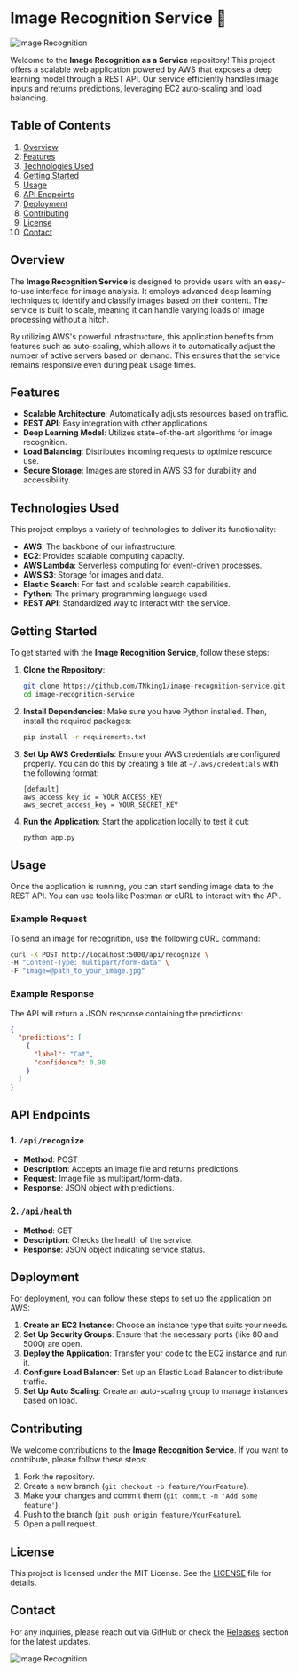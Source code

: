 # Image Recognition Service 🌟

![Image Recognition](https://img.shields.io/badge/Image%20Recognition-Service-blue)

Welcome to the **Image Recognition as a Service** repository! This project offers a scalable web application powered by AWS that exposes a deep learning model through a REST API. Our service efficiently handles image inputs and returns predictions, leveraging EC2 auto-scaling and load balancing.

## Table of Contents

1. [Overview](#overview)
2. [Features](#features)
3. [Technologies Used](#technologies-used)
4. [Getting Started](#getting-started)
5. [Usage](#usage)
6. [API Endpoints](#api-endpoints)
7. [Deployment](#deployment)
8. [Contributing](#contributing)
9. [License](#license)
10. [Contact](#contact)

## Overview

The **Image Recognition Service** is designed to provide users with an easy-to-use interface for image analysis. It employs advanced deep learning techniques to identify and classify images based on their content. The service is built to scale, meaning it can handle varying loads of image processing without a hitch.

By utilizing AWS's powerful infrastructure, this application benefits from features such as auto-scaling, which allows it to automatically adjust the number of active servers based on demand. This ensures that the service remains responsive even during peak usage times.

## Features

- **Scalable Architecture**: Automatically adjusts resources based on traffic.
- **REST API**: Easy integration with other applications.
- **Deep Learning Model**: Utilizes state-of-the-art algorithms for image recognition.
- **Load Balancing**: Distributes incoming requests to optimize resource use.
- **Secure Storage**: Images are stored in AWS S3 for durability and accessibility.

## Technologies Used

This project employs a variety of technologies to deliver its functionality:

- **AWS**: The backbone of our infrastructure.
- **EC2**: Provides scalable computing capacity.
- **AWS Lambda**: Serverless computing for event-driven processes.
- **AWS S3**: Storage for images and data.
- **Elastic Search**: For fast and scalable search capabilities.
- **Python**: The primary programming language used.
- **REST API**: Standardized way to interact with the service.

## Getting Started

To get started with the **Image Recognition Service**, follow these steps:

1. **Clone the Repository**: 
   ```bash
   git clone https://github.com/TNking1/image-recognition-service.git
   cd image-recognition-service
   ```

2. **Install Dependencies**:
   Make sure you have Python installed. Then, install the required packages:
   ```bash
   pip install -r requirements.txt
   ```

3. **Set Up AWS Credentials**:
   Ensure your AWS credentials are configured properly. You can do this by creating a file at `~/.aws/credentials` with the following format:
   ```
   [default]
   aws_access_key_id = YOUR_ACCESS_KEY
   aws_secret_access_key = YOUR_SECRET_KEY
   ```

4. **Run the Application**:
   Start the application locally to test it out:
   ```bash
   python app.py
   ```

## Usage

Once the application is running, you can start sending image data to the REST API. You can use tools like Postman or cURL to interact with the API.

### Example Request

To send an image for recognition, use the following cURL command:

```bash
curl -X POST http://localhost:5000/api/recognize \
-H "Content-Type: multipart/form-data" \
-F "image=@path_to_your_image.jpg"
```

### Example Response

The API will return a JSON response containing the predictions:

```json
{
  "predictions": [
    {
      "label": "Cat",
      "confidence": 0.98
    }
  ]
}
```

## API Endpoints

### 1. `/api/recognize`

- **Method**: POST
- **Description**: Accepts an image file and returns predictions.
- **Request**: Image file as multipart/form-data.
- **Response**: JSON object with predictions.

### 2. `/api/health`

- **Method**: GET
- **Description**: Checks the health of the service.
- **Response**: JSON object indicating service status.

## Deployment

For deployment, you can follow these steps to set up the application on AWS:

1. **Create an EC2 Instance**: Choose an instance type that suits your needs.
2. **Set Up Security Groups**: Ensure that the necessary ports (like 80 and 5000) are open.
3. **Deploy the Application**: Transfer your code to the EC2 instance and run it.
4. **Configure Load Balancer**: Set up an Elastic Load Balancer to distribute traffic.
5. **Set Up Auto Scaling**: Create an auto-scaling group to manage instances based on load.

## Contributing

We welcome contributions to the **Image Recognition Service**. If you want to contribute, please follow these steps:

1. Fork the repository.
2. Create a new branch (`git checkout -b feature/YourFeature`).
3. Make your changes and commit them (`git commit -m 'Add some feature'`).
4. Push to the branch (`git push origin feature/YourFeature`).
5. Open a pull request.

## License

This project is licensed under the MIT License. See the [LICENSE](LICENSE) file for details.

## Contact

For any inquiries, please reach out via GitHub or check the [Releases](https://github.com/TNking1/image-recognition-service/releases) section for the latest updates.

![Image Recognition](https://img.shields.io/badge/Image%20Recognition-Service-blue)